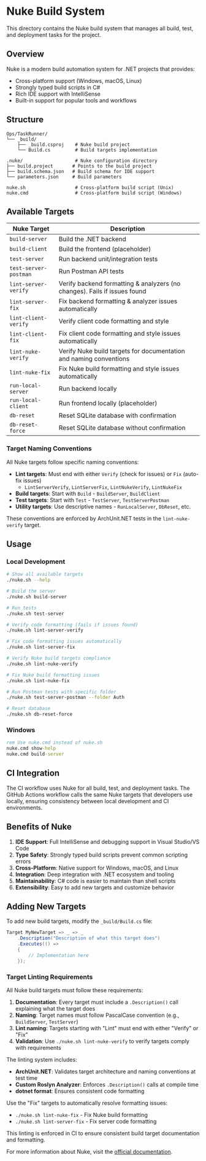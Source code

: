 # Nuke Build System

This directory contains the Nuke build system that manages all build, test, and deployment tasks for the project.

## Overview

Nuke is a modern build automation system for .NET projects that provides:
- Cross-platform support (Windows, macOS, Linux)
- Strongly typed build scripts in C#
- Rich IDE support with IntelliSense
- Built-in support for popular tools and workflows

## Structure

```
Ops/TaskRunner/
└── _build/
    ├── _build.csproj    # Nuke build project
    └── Build.cs         # Build targets implementation

.nuke/                   # Nuke configuration directory
├── build.project       # Points to the build project
├── build.schema.json   # Build schema for IDE support
└── parameters.json     # Build parameters

nuke.sh                  # Cross-platform build script (Unix)
nuke.cmd                 # Cross-platform build script (Windows)
```

## Available Targets

| Nuke Target | Description |
|-------------|-------------|
| `build-server` | Build the .NET backend |
| `build-client` | Build the frontend (placeholder) |
| `test-server` | Run backend unit/integration tests |
| `test-server-postman` | Run Postman API tests |
| `lint-server-verify` | Verify backend formatting & analyzers (no changes). Fails if issues found |
| `lint-server-fix` | Fix backend formatting & analyzer issues automatically |
| `lint-client-verify` | Verify client code formatting and style |
| `lint-client-fix` | Fix client code formatting and style issues automatically |
| `lint-nuke-verify` | Verify Nuke build targets for documentation and naming conventions |
| `lint-nuke-fix` | Fix Nuke build formatting and style issues automatically |
| `run-local-server` | Run backend locally |
| `run-local-client` | Run frontend locally (placeholder) |
| `db-reset` | Reset SQLite database with confirmation |
| `db-reset-force` | Reset SQLite database without confirmation |

### Target Naming Conventions

All Nuke targets follow specific naming conventions:

- **Lint targets**: Must end with either `Verify` (check for issues) or `Fix` (auto-fix issues)
  - `LintServerVerify`, `LintServerFix`, `LintNukeVerify`, `LintNukeFix`
- **Build targets**: Start with `Build` - `BuildServer`, `BuildClient`
- **Test targets**: Start with `Test` - `TestServer`, `TestServerPostman`
- **Utility targets**: Use descriptive names - `RunLocalServer`, `DbReset`, etc.

These conventions are enforced by ArchUnit.NET tests in the `lint-nuke-verify` target.

## Usage

### Local Development

```bash
# Show all available targets
./nuke.sh --help

# Build the server
./nuke.sh build-server

# Run tests
./nuke.sh test-server

# Verify code formatting (fails if issues found)
./nuke.sh lint-server-verify

# Fix code formatting issues automatically
./nuke.sh lint-server-fix

# Verify Nuke build targets compliance
./nuke.sh lint-nuke-verify

# Fix Nuke build formatting issues
./nuke.sh lint-nuke-fix

# Run Postman tests with specific folder
./nuke.sh test-server-postman --folder Auth

# Reset database
./nuke.sh db-reset-force
```

### Windows

```cmd
rem Use nuke.cmd instead of nuke.sh
nuke.cmd show-help
nuke.cmd build-server
```

## CI Integration

The CI workflow uses Nuke for all build, test, and deployment tasks. The GitHub Actions workflow calls the same Nuke targets that developers use locally, ensuring consistency between local development and CI environments.

## Benefits of Nuke

1. **IDE Support**: Full IntelliSense and debugging support in Visual Studio/VS Code
2. **Type Safety**: Strongly typed build scripts prevent common scripting errors
3. **Cross-Platform**: Native support for Windows, macOS, and Linux
4. **Integration**: Deep integration with .NET ecosystem and tooling
5. **Maintainability**: C# code is easier to maintain than shell scripts
6. **Extensibility**: Easy to add new targets and customize behavior

## Adding New Targets

To add new build targets, modify the `_build/Build.cs` file:

```csharp
Target MyNewTarget => _ => _
    .Description("Description of what this target does")
    .Executes(() =>
    {
        // Implementation here
    });
```

### Target Linting Requirements

All Nuke build targets must follow these requirements:

1. **Documentation**: Every target must include a `.Description()` call explaining what the target does
2. **Naming**: Target names must follow PascalCase convention (e.g., `BuildServer`, `TestServer`)
3. **Lint naming**: Targets starting with "Lint" must end with either "Verify" or "Fix"
4. **Validation**: Use `./nuke.sh lint-nuke-verify` to verify targets comply with requirements

The linting system includes:
- **ArchUnit.NET**: Validates target architecture and naming conventions at test time
- **Custom Roslyn Analyzer**: Enforces `.Description()` calls at compile time
- **dotnet format**: Ensures consistent code formatting

Use the "Fix" targets to automatically resolve formatting issues:
- `./nuke.sh lint-nuke-fix` - Fix Nuke build formatting
- `./nuke.sh lint-server-fix` - Fix server code formatting

This linting is enforced in CI to ensure consistent build target documentation and formatting.

For more information about Nuke, visit the [official documentation](https://nuke.build/).